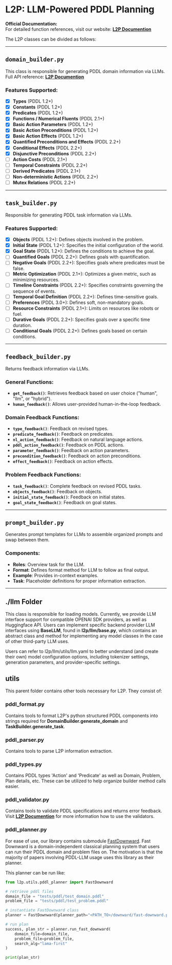 # L2P: LLM-Powered PDDL Planning

**Official Documentation:**  
For detailed function references, visit our website: [**L2P Documention**](https://marcustantakoun.github.io/l2p.github.io/)

The L2P classes can be divided as follows:

---

## `domain_builder.py`
This class is responsible for generating PDDL domain information via LLMs.  
Full API reference: [**L2P Documention**](https://marcustantakoun.github.io/l2p.github.io/l2p.html)

### Features Supported:
- [x] **Types** (PDDL 1.2+)
- [x] **Constants** (PDDL 1.2+)
- [x] **Predicates** (PDDL 1.2+)
- [x] **Functions / Numerical Fluents** (PDDL 2.1+)
- [x] **Basic Action Parameters** (PDDL 1.2+)
- [x] **Basic Action Preconditions** (PDDL 1.2+)
- [x] **Basic Action Effects** (PDDL 1.2+)
- [x] **Quantified Preconditions and Effects** (PDDL 2.2+)
- [x] **Conditional Effects** (PDDL 2.2+)
- [x] **Disjunctive Preconditions** (PDDL 2.2+)
- [ ] **Action Costs** (PDDL 2.1+)
- [ ] **Temporal Constraints** (PDDL 2.2+)
- [ ] **Derived Predicates** (PDDL 2.1+)
- [ ] **Non-deterministic Actions** (PDDL 2.2+)
- [ ] **Mutex Relations** (PDDL 2.2+)

---

## `task_builder.py`
Responsible for generating PDDL task information via LLMs. 

### Features Supported:
- [x] **Objects** (PDDL 1.2+): Defines objects involved in the problem.
- [x] **Initial State** (PDDL 1.2+): Specifies the initial configuration of the world.
- [x] **Goal State** (PDDL 1.2+): Defines the conditions to achieve the goal.
- [ ] **Quantified Goals** (PDDL 2.2+): Defines goals with quantification.
- [ ] **Negative Goals** (PDDL 2.2+): Specifies goals where predicates must be false.
- [ ] **Metric Optimization** (PDDL 2.1+): Optimizes a given metric, such as minimizing resources.
- [ ] **Timeline Constraints** (PDDL 2.2+): Specifies constraints governing the sequence of events.
- [ ] **Temporal Goal Definition** (PDDL 2.2+): Defines time-sensitive goals.
- [ ] **Preferences** (PDDL 3.0+): Defines soft, non-mandatory goals.
- [ ] **Resource Constraints** (PDDL 2.1+): Limits on resources like robots or fuel.
- [ ] **Durative Goals** (PDDL 2.2+): Specifies goals over a specific time duration.
- [ ] **Conditional Goals** (PDDL 2.2+): Defines goals based on certain conditions.

---

## `feedback_builder.py`
Returns feedback information via LLMs.

### General Functions:
- **`get_feedback()`**: Retrieves feedback based on user choice ("human", "llm", or "hybrid").
- **`human_feedback()`**: Allows user-provided human-in-the-loop feedback.

### Domain Feedback Functions:
- **`type_feedback()`**: Feedback on revised types.
- **`predicate_feedback()`**: Feedback on predicates.
- **`nl_action_feedback()`**: Feedback on natural language actions.
- **`pddl_action_feedback()`**: Feedback on PDDL actions.
- **`parameter_feedback()`**: Feedback on action parameters.
- **`precondition_feedback()`**: Feedback on action preconditions.
- **`effect_feedback()`**: Feedback on action effects.

### Problem Feedback Functions:
- **`task_feedback()`**: Complete feedback on revised PDDL tasks.
- **`objects_feedback()`**: Feedback on objects.
- **`initial_state_feedback()`**: Feedback on initial states.
- **`goal_state_feedback()`**: Feedback on goal states.

---

## `prompt_builder.py`
Generates prompt templates for LLMs to assemble organized prompts and swap between them.

### Components:
- **Roles**: Overview task for the LLM.
- **Format**: Defines format method for LLM to follow as final output.
- **Example**: Provides in-context examples.
- **Task**: Placeholder definitions for proper information extraction.

---

## ./llm Folder
This class is responsible for loading models. Currently, we provide LLM interface support for compatible OPENAI SDK providers, as well as Huggingface API. Users can implement specific backend provider LLM interfaces using **BaseLLM**, found in **l2p/llm/base.py**, which contains an abstract class and method for implementing any model classes in the case of other third-party LLM uses. 

Users can refer to l2p/llm/utils/llm.yaml to better understand (and create their own) model configuration options, including tokenizer settings, generation parameters, and provider-specific settings.

## utils
This parent folder contains other tools necessary for L2P. They consist of:

### pddl_format.py
Contains tools to format L2P's python structured PDDL components into strings required for **DomainBuilder.generate_domain** and **TaskBuilder.generate_task**.

### pddl_parser.py
Contains tools to parse L2P information extraction.

### pddl_types.py
Contains PDDL types 'Action' and 'Predicate' as well as Domain, Problem, Plan details, etc. These can be utilized to help organize builder method calls easier.

### pddl_validator.py
Contains tools to validate PDDL specifications and returns error feedback. Visit [**L2P Documention**](https://marcustantakoun.github.io/l2p.github.io/) for more information how to use the validators.

### pddl_planner.py
For ease of use, our library contains submodule [FastDownward](https://github.com/aibasel/downward/tree/308812cf7315fe896dbcd319493277d82aa36bd2). Fast Downward is a domain-independent classical planning system that users can run their PDDL domain and problem files on. The motivation is that the majority of papers involving PDDL-LLM usage uses this library as their planner.

This planner can be run like:
```python
from l2p.utils.pddl_planner import FastDownward

# retrieve pddl files
domain_file = "tests/pddl/test_domain.pddl"
problem_file = "tests/pddl/test_problem.pddl"

# instantiate FastDownward class
planner = FastDownward(planner_path="<PATH_TO>/downward/fast-downward.py")

# run plan
success, plan_str = planner.run_fast_downward(
    domain_file=domain_file,
    problem_file=problem_file,
    search_alg="lama-first"
)

print(plan_str)
```